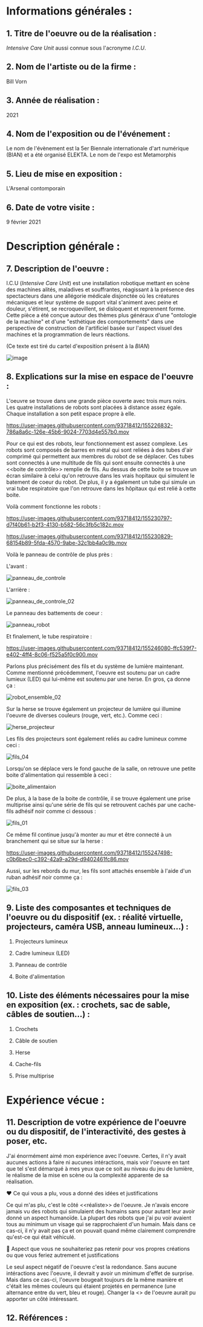 # Informations générales :


## 1. Titre de l'oeuvre ou de la réalisation :

*Intensive Care Unit* aussi connue sous l'acronyme *I.C.U*. 


## 2. Nom de l'artiste ou de la firme :

Bill Vorn


## 3. Année de réalisation :

2021


## 4. Nom de l'exposition ou de l'événement :

Le nom de l'évènement est la 5er Biennale internationale d'art numérique (BIAN) et a été organisé ELEKTA. Le nom de l'expo est Metamorphis 


## 5. Lieu de mise en exposition :

L'Arsenal contomporain 


## 6. Date de votre visite : 

9 février 2021


# Description générale :


## 7. Description de l'oeuvre :  

I.C.U (*Intensive Care Unit*) est une installation robotique mettant en scène des machines alités, maladives et souffrantes, réagissant à la présence des spectacteurs dans une allégorie médicale disjonctée où les créatures mécaniques et leur système de support vital s'animent avec peine et douleur, s'étirent, se recroquevillent, se disloquent et reprennent forme. Cette pièce a été conçue autour des thèmes plus généraux d'une "ontologie de la machine" et d'une "esthétique des comportements" dans une perspective de construction de l'artificiel basée sur l'aspect visuel des machines et la programmation de leurs réactions.
 
(Ce texte est tiré du cartel d'exposition présent à la *BIAN*)
 
![image](https://user-images.githubusercontent.com/93718412/155224828-bc19619e-6dde-48c6-b1a9-7aafd4c4dfab.png)


## 8. Explications sur la mise en espace de l'oeuvre : 

L'oeuvre se trouve dans une grande pièce ouverte avec trois murs noirs. Les quatre installations de robots sont placées à distance assez égale. Chaque installation a son petit espace propre à elle. 

https://user-images.githubusercontent.com/93718412/155226832-786a8a6c-126e-45b6-9024-7703d4e557b0.mov

Pour ce qui est des robots, leur fonctionnement est assez complexe. Les robots sont composés de barres en métal qui sont reliées à des tubes d'air comprimé qui permettent aux membres du robot de se déplacer. Ces tubes sont connectés à une multitude de fils qui sont ensuite connectés à une <<boite de contrôle>> remplie de fils. Au dessus de cette boite se trouve un écran similaire à celui qu'on retrouve dans les vrais hopitaux qui simulent le batement de coeur du robot. De plus, il y a également un tube qui simule un vrai tube respiratoire que l'on retrouve dans les hôpitaux qui est relié à cette boite. 


Voilà comment fonctionne les robots : 


https://user-images.githubusercontent.com/93718412/155230797-d7f40b61-b2f3-4130-b582-56c3fb5c182c.mov

https://user-images.githubusercontent.com/93718412/155230829-68154b89-5fda-4570-9abe-32c1bb4a0c9b.mov


Voilà le panneau de contrôle de plus près : 

L'avant : 

![panneau_de_controle](https://user-images.githubusercontent.com/93718412/155231341-a38d03fc-87f9-4ea0-b894-05bc3f48d2ba.jpeg)

L'arrière : 

![panneau_de_controle_02](https://user-images.githubusercontent.com/93718412/155247797-28a21a34-8276-4942-ab9d-e0a7f4f56d06.jpeg)


Le panneau des battements de coeur :

![panneau_robot](https://user-images.githubusercontent.com/93718412/155231066-7562a0cd-46af-481a-b70f-e4e5a604133d.jpeg)


Et finalement, le tube respiratoire : 

https://user-images.githubusercontent.com/93718412/155246080-ffc539f7-e402-4ff4-8c06-f525a5f0c900.mov


Parlons plus précisément des fils et du système de lumière maintenant. Comme mentionné précédemment, l'oeuvre est soutenu par un cadre lumieux (LED) qui lui-même est soutenu par une herse. En gros, ça donne ça :

![robot_ensemble_02](https://user-images.githubusercontent.com/93718412/155248073-48c91422-b088-4415-92f7-b262dcdc5376.jpeg)


Sur la herse se trouve également un projecteur de lumière qui illumine l'oeuvre de diverses couleurs (rouge, vert, etc.). Comme ceci : 

![herse_projecteur](https://user-images.githubusercontent.com/93718412/155246974-471a7f6d-6796-4b0c-8011-0ce7cf5be2d2.jpeg)


Les fils des projecteurs sont également reliés au cadre lumineux comme ceci : 

![fils_04](https://user-images.githubusercontent.com/93718412/155249177-219f422a-c276-4b96-b57e-d9ad15624871.jpeg)


Lorsqu'on se déplace vers le fond gauche de la salle, on retrouve une petite boite d'alimentation qui ressemble à ceci : 

![boite_alimentaion](https://user-images.githubusercontent.com/93718412/155246415-cb0c25e5-0fd5-4d63-ab54-1f0abb839ed9.jpeg)


De plus, à la base de la boite de contrôle, il se trouve également une prise multiprise ainsi qu'une série de fils qui se retrouvent cachés par une cache-fils adhésif noir comme ci dessous : 

![fils_01](https://user-images.githubusercontent.com/93718412/155247310-1fc8f1d8-4d01-4bfb-8167-1d2bdfdf495f.jpeg)


Ce même fil continue jusqu'à monter au mur et être connecté à un branchement qui se situe sur la herse : 

https://user-images.githubusercontent.com/93718412/155247498-c0b6bec0-c392-42a9-a29d-d9402461fc86.mov


Aussi, sur les rebords du mur, les fils sont attachés ensemble à l'aide d'un ruban adhésif noir comme ça : 

![fils_03](https://user-images.githubusercontent.com/93718412/155247826-785b462f-a515-40bb-880b-1f9eb9dcaab3.jpeg)


## 9. Liste des composantes et techniques de l'oeuvre ou du dispositif (ex. : réalité virtuelle, projecteurs, caméra USB, anneau lumineux...) :

1. Projecteurs lumineux 

2. Cadre lumineux (LED) 

3. Panneau de contrôle 

4. Boite d'alimentation


## 10. Liste des éléments nécessaires pour la mise en exposition (ex. : crochets, sac de sable, câbles de soutien...) :

1. Crochets 

2. Câble de soutien 

3. Herse 

4. Cache-fils 

5. Prise multiprise 


# Expérience vécue :

## 11. Description de votre expérience de l'oeuvre ou du dispositif, de l'interactivité, des gestes à poser, etc. 
 
J'ai énormément aimé mon expérience avec l'oeuvre. Certes, il n'y avait aucunes actions à faire ni aucunes intéractions, mais voir l'oeuvre en tant que tel s'est démarqué à mes yeux que ce soit au niveau du jeu de lumière, le réalisme de la mise en scène ou la complexité apparente de sa réalisation. 

❤️ Ce qui vous a plu, vous a donné des idées et justifications
 
Ce qui m'as plu, c'est le côté <<réaliste>> de l'oeuvre. Je n'avais encore jamais vu des robots qui simulaient des humains sans pour autant leur avoir donné un aspect humanoïde. La plupart des robots que j'ai pu voir avaient tous au minimum un visage qui se rapprochaient d'un humain. Mais dans ce cas-ci, il n'y avait pas ça et on pouvait quand même clairement comprendre qu'est-ce qui était véhiculé. 

🤔 Aspect que vous ne souhaiteriez pas retenir pour vos propres créations ou que vous feriez autrement et justifications
 
Le seul aspect négatif de l'oeuvre c'est la redondance. Sans aucune intéractions avec l'oeuvre, il devrait y avoir un minimum d'effet de surprise. Mais dans ce cas-ci, l'oeuvre bougeait toujours de la même manière et c'était les mêmes couleurs qui étaient projetés en permanence (une alternance entre du vert, bleu et rouge). Changer la <<routine>> de l'oeuvre aurait pu apporter un côté intéressant. 
 
 
 
 

 ## 12. Références :
 
 
 
 
 




